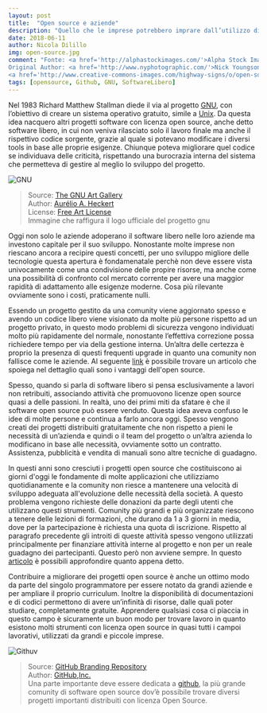 ```yaml
---
layout: post
title:  "Open source e aziende"
description: "Quello che le imprese potrebbero imprare dall’utilizzo di strumenti con licenza open source."
date: 2018-06-11
author: Nicola Dilillo
img: open-source.jpg
comment: "Fonte: <a href='http://alphastockimages.com/'>Alpha Stock Images</a><br>
Original Author: <a href='http://www.nyphotographic.com/'>Nick Youngson</a><br>
<a href='http://www.creative-commons-images.com/highway-signs/o/open-source.html'>Immagine Originale</a>"
tags: [opensource, Github, GNU, SoftwareLibero]
---
```


Nel 1983 Richard Matthew Stallman diede il via al progetto [GNU](https://it.wikipedia.org/wiki/GNU), con l’obiettivo di creare un sistema operativo gratuito, simile a [Unix](https://it.wikipedia.org/wiki/Unix/). Da questa idea nacquero altri progetti software con licenza open source, anche detto software libero, in cui non veniva rilasciato solo il lavoro finale ma anche il rispettivo codice sorgente, grazie al quale si potevano modificare i diversi tools in base alle proprie esigenze. Chiunque poteva migliorare quel codice se individuava delle criticità, rispettando una burocrazia interna del sistema che permetteva di gestire al meglio lo sviluppo del progetto.

![GNU]({{site.baseurl}}/assets/images/The_GNU_logo.png)
>Source: [The GNU Art Gallery](http://www.gnu.org/graphics/heckert_gnu.html)<br>
>Author: [Aurélio A. Heckert](http://aurium.cjb.net/)<br>
>License: [Free Art License](http://artlibre.org/licence.php/lalgb.html)<br>
>Immagine che raffigura il logo ufficiale del progetto gnu

Oggi non solo le aziende adoperano il software libero nelle loro aziende ma investono capitale per il suo sviluppo.
Nonostante molte imprese non riescano ancora a recipire questi concetti, per uno sviluppo migliore delle tecnologie questa apertura è fondamenatale perchè non deve essere vista univocamente come una condivisione delle propire risorse, ma anche come una possibilità di confronto col mercato corrente per avere una maggior rapidità di adattamento alle esigenze moderne. Cosa più rilevante ovviamente sono i costi, praticamente nulli.

Essendo un progetto gestito da una comunity viene aggiornato spesso e avendo un codice libero viene visionato da molte più persone rispetto ad un progetto privato, in questo modo problemi di sicurezza vengono individuati molto più rapidamente del normale, nonostante l’effettiva correzione possa richiedere tempo per via della gestione interna.
Un’altra delle certezza è proprio la presenza di questi frequenti upgrade in quanto una comunity non fallisce come le aziende.
Al seguente [link](https://www.itempd.it/vantaggi-open-source/) è possibile trovare un articolo che spoiega nel dettaglio quali sono i vantaggi dell'open source.

Spesso, quando si parla di software libero si pensa esclusivamente a lavori non retribuiti, associando attività che promuovono licenze open source quasi a delle passioni.
In realtà, uno dei primi miti da sfatare è che il software open source può essere  venduto. Questa idea aveva confuso le idee di molte persone e continua a farlo ancora oggi.
Spesso vengono creati dei progetti distribuiti gratuitamente che non rispetto a pieni le necessità di un’azienda e quindi o il team del progetto o un’altra azienda lo modificano in base alle necessità, ovviamente sotto un contratto.
Assistenza, pubblicità e vendita di manuali sono altre tecniche di guadagno.

In questi anni sono cresciuti i progetti open source che costituiscono ai giorni d'oggi le fondamente di molte applicazioni che utilizziamo quotidianamente e la comunity non riesce a mantenere una velocità di sviluppo adeguata all'evoluzione delle necessità della società. A questo problema vengono richieste delle donazioni da parte degli utenti che utilizzano questi strumenti. Comunity più grandi e più organizzate riescono a tenere delle lezioni di formazioni, che durano da 1 a 3 giorni in media, dove per la partecipazione è richiesta una quota di iscrizione.
Rispetto al paragrafo precedente gli introiti di queste attività spesso vengono utilizzati principalmente per finanziare attività interne al progetto e non per un reale guadagno dei partecipanti. Questo però non avviene sempre.
In questo [articolo](https://www.google.it/amp/s/matteoenna.it/guadagnare-con-il-software-libero/amp/) è possibili approfondire quanto appena detto.

Contribuire a migliorare dei progetti open source è anche  un ottimo modo da parte del singolo programmatore per essere notato da grandi aziende e per ampliare il proprio curriculum. Inoltre la disponibilità di documentazioni e di codici permettono di avere un’infinità di risorse, dalle quali poter studiare, completamente gratuite.
Apprendere qualsiasi cosa ci piaccia in questo campo è sicuramente un buon modo per trovare lavoro in quanto esistono molti strumenti con licenza open source in quasi tutti i campoi lavorativi, utilizzati da grandi e piccole imprese.

![Githuv]({{site.baseurl}}/assets/images/GitHub.svg)
> Source: [GitHub Branding Repository](http://github.com/mojombo/github-media/blob/master/logos/github_logo_social_coding_outlined.ai)<br>
>Author: [GitHub,Inc.](https://github.com/)<br>
> Una parte importante deve essere dedicata a  [github](https://github.com/open-source), la più grande comunity di software open source dov’è possibile trovare diversi progetti importanti distribuiti con licenza Open Source.